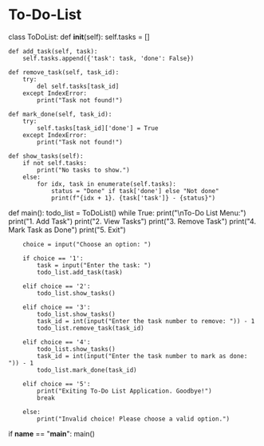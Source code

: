 # To-Do-List
class ToDoList:
    def __init__(self):
        self.tasks = []

    def add_task(self, task):
        self.tasks.append({'task': task, 'done': False})

    def remove_task(self, task_id):
        try:
            del self.tasks[task_id]
        except IndexError:
            print("Task not found!")

    def mark_done(self, task_id):
        try:
            self.tasks[task_id]['done'] = True
        except IndexError:
            print("Task not found!")

    def show_tasks(self):
        if not self.tasks:
            print("No tasks to show.")
        else:
            for idx, task in enumerate(self.tasks):
                status = "Done" if task['done'] else "Not done"
                print(f"{idx + 1}. {task['task']} - {status}")


def main():
    todo_list = ToDoList()
    while True:
        print("\nTo-Do List Menu:")
        print("1. Add Task")
        print("2. View Tasks")
        print("3. Remove Task")
        print("4. Mark Task as Done")
        print("5. Exit")

        choice = input("Choose an option: ")

        if choice == '1':
            task = input("Enter the task: ")
            todo_list.add_task(task)

        elif choice == '2':
            todo_list.show_tasks()

        elif choice == '3':
            todo_list.show_tasks()
            task_id = int(input("Enter the task number to remove: ")) - 1
            todo_list.remove_task(task_id)

        elif choice == '4':
            todo_list.show_tasks()
            task_id = int(input("Enter the task number to mark as done: ")) - 1
            todo_list.mark_done(task_id)

        elif choice == '5':
            print("Exiting To-Do List Application. Goodbye!")
            break

        else:
            print("Invalid choice! Please choose a valid option.")


if __name__ == "__main__":
    main()
